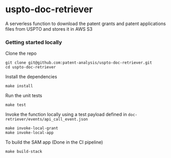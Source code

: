 # uspto-doc-retriever
A serverless function to download the patent grants and patent applications files from USPTO and stores it in AWS S3

### Getting started locally

Clone the repo
```
git clone git@github.com:patent-analysis/uspto-doc-retriever.git
cd uspto-doc-retriever
```

Install the dependencies

```
make install
```

Run the unit tests
```
make test
```

Invoke the function locally using a test payload defined in `doc-retriever/events/api_call_event.json`
```
make invoke-local-grant
make invoke-local-app
```

To build the SAM app (Done in the CI pipeline)
```
make build-stack
```